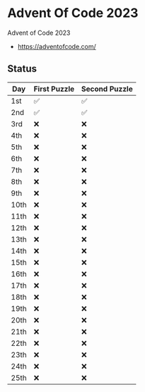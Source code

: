 # Advent Of Code 2023
Advent of Code 2023
- https://adventofcode.com/

## Status
| Day | First Puzzle | Second Puzzle |
| --- | ------------ | ------------- |
| 1st | ✅           | ✅           |
| 2nd | ✅           | ✅           |
| 3rd | ❌           | ❌           |
| 4th | ❌           | ❌           |
| 5th | ❌           | ❌           |
| 6th | ❌           | ❌           |
| 7th | ❌           | ❌           |
| 8th | ❌           | ❌           |
| 9th | ❌           | ❌           |
| 10th | ❌          | ❌          |
| 11th | ❌          | ❌          |
| 12th | ❌          | ❌          |
| 13th | ❌          | ❌          |
| 14th | ❌          | ❌          |
| 15th | ❌           | ❌          |
| 16th | ❌           | ❌          |
| 17th | ❌           | ❌          |
| 18th | ❌           | ❌          |
| 19th | ❌           | ❌          |
| 20th | ❌           | ❌          |
| 21th | ❌           | ❌          |
| 22th | ❌           | ❌          |
| 23th | ❌           | ❌          |
| 24th | ❌           | ❌          |
| 25th | ❌           | ❌          |
